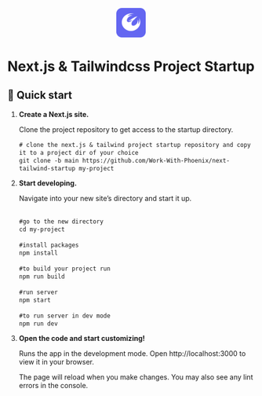 <p align="center">
  <a href="#">
    <img alt="Work With Phoenix" src="https://github.com/Work-With-Phoenix/gatsby-tailwind-startup/raw/main/src/images/phoenix-logo.svg" width="60" style="margin-top: .8rem"/>
  </a>
</p>
<h1 align="center">
  Next.js & Tailwindcss Project Startup
</h1>

## 🚀 Quick start

1.  **Create a Next.js site.**

    Clone the project repository to get access to the startup directory.

    ```shell
    # clone the next.js & tailwind project startup repository and copy  it to a project dir of your choice
    git clone -b main https://github.com/Work-With-Phoenix/next-tailwind-startup my-project
    ```

2.  **Start developing.**

    Navigate into your new site’s directory and start it up.

    ```shell

    #go to the new directory
    cd my-project  

    #install packages
    npm install 
     
    #to build your project run
    npm run build

    #run server
    npm start 
    
    #to run server in dev mode 
    npm run dev
    ```

3.  **Open the code and start customizing!**

    Runs the app in the development mode.
    Open http://localhost:3000 to view it in your browser.

    The page will reload when you make changes.
    You may also see any lint errors in the console.


